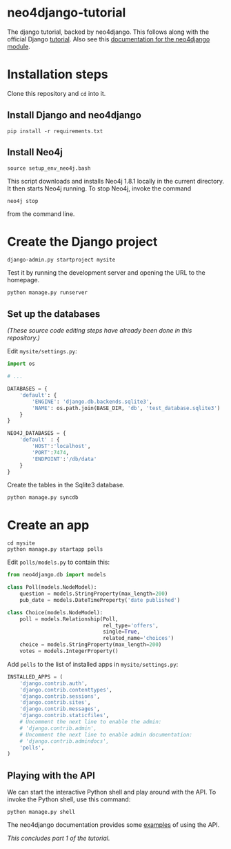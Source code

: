 neo4django-tutorial
===================

The django tutorial, backed by neo4django. This follows along with the official
Django [tutorial](https://docs.djangoproject.com/en/1.4/intro/tutorial01/).
Also see this [documentation for the neo4django
module](https://neo4django.readthedocs.org/en/latest/index.html).

# Installation steps

Clone this repository and `cd` into it.

## Install Django and neo4django

    pip install -r requirements.txt

## Install Neo4j

    source setup_env_neo4j.bash

This script downloads and installs Neo4j 1.8.1 locally in the current
directory. It then starts Neo4j running. To stop Neo4j, invoke the command

    neo4j stop

from the command line.

# Create the Django project

    django-admin.py startproject mysite

Test it by running the development server and opening the URL to the homepage.

    python manage.py runserver

## Set up the databases

*(These source code editing steps have already been done in this repository.)*

Edit `mysite/settings.py`:

```python
import os

# ...

DATABASES = {
    'default': {
        'ENGINE': 'django.db.backends.sqlite3',
        'NAME': os.path.join(BASE_DIR, 'db', 'test_database.sqlite3')
    }
}

NEO4J_DATABASES = {
    'default' : {
        'HOST':'localhost',
        'PORT':7474,
        'ENDPOINT':'/db/data'
    }
}
```

Create the tables in the Sqlite3 database.

    python manage.py syncdb

# Create an app

    cd mysite
    python manage.py startapp polls

Edit `polls/models.py` to contain this:

```python
from neo4django.db import models

class Poll(models.NodeModel):
    question = models.StringProperty(max_length=200)
    pub_date = models.DateTimeProperty('date published')

class Choice(models.NodeModel):
    poll = models.Relationship(Poll,
                               rel_type='offers',
                               single=True,
                               related_name='choices')
    choice = models.StringProperty(max_length=200)
    votes = models.IntegerProperty()
```

Add `polls` to the list of installed apps in `mysite/settings.py`:

```python
INSTALLED_APPS = (
    'django.contrib.auth',
    'django.contrib.contenttypes',
    'django.contrib.sessions',
    'django.contrib.sites',
    'django.contrib.messages',
    'django.contrib.staticfiles',
    # Uncomment the next line to enable the admin:
    # 'django.contrib.admin',
    # Uncomment the next line to enable admin documentation:
    # 'django.contrib.admindocs',
    'polls',
)
```

## Playing with the API

We can start the interactive Python shell and play around with the API. To
invoke the Python shell, use this command:

    python manage.py shell

The neo4django documentation provides some
[examples](https://neo4django.readthedocs.org/en/latest/writing-models.html) of
using the API.

*This concludes part 1 of the tutorial.*
